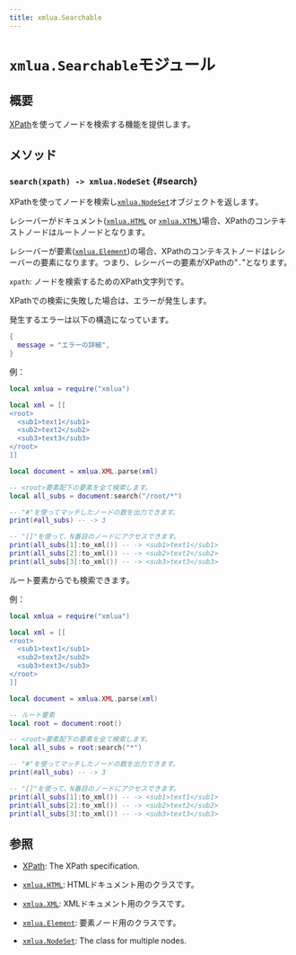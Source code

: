 ```yaml
---
title: xmlua.Searchable
---
```


# `xmlua.Searchable`モジュール

## 概要

[XPath][xpath]を使ってノードを検索する機能を提供します。

## メソッド

### `search(xpath) -> xmlua.NodeSet` {#search}

XPathを使ってノードを検索し[`xmlua.NodeSet`][node-set]オブジェクトを返します。

レシーバーがドキュメント([`xmlua.HTML`][html] or [`xmlua.XTML`][xml])場合、XPathのコンテキストノードはルートノードとなります。

レシーバーが要素([`xmlua.Element`][element])の場合、XPathのコンテキストノードはレシーバーの要素になります。つまり、レシーバーの要素がXPathの"`.`"となります。

`xpath`: ノードを検索するためのXPath文字列です。

XPathでの検索に失敗した場合は、エラーが発生します。

発生するエラーは以下の構造になっています。

```lua
{
  message = "エラーの詳細",
}
```

例：

```lua
local xmlua = require("xmlua")

local xml = [[
<root>
  <sub1>text1</sub1>
  <sub2>text2</sub2>
  <sub3>text3</sub3>
</root>
]]

local document = xmlua.XML.parse(xml)

-- <root>要素配下の要素を全て検索します。
local all_subs = document:search("/root/*")

-- "#"を使ってマッチしたノードの数を出力できます。
print(#all_subs) -- -> 3

-- "[]"を使って、N番目のノードにアクセスできます。
print(all_subs[1]:to_xml()) -- -> <sub1>text1</sub1>
print(all_subs[2]:to_xml()) -- -> <sub2>text2</sub2>
print(all_subs[3]:to_xml()) -- -> <sub3>text3</sub3>
```

ルート要素からでも検索できます。

例：

```lua
local xmlua = require("xmlua")

local xml = [[
<root>
  <sub1>text1</sub1>
  <sub2>text2</sub2>
  <sub3>text3</sub3>
</root>
]]

local document = xmlua.XML.parse(xml)

-- ルート要素
local root = document:root()

-- <root>要素配下の要素を全て検索します。
local all_subs = root:search("*")

-- "#"を使ってマッチしたノードの数を出力できます。
print(#all_subs) -- -> 3

-- "[]"を使って、N番目のノードにアクセスできます。
print(all_subs[1]:to_xml()) -- -> <sub1>text1</sub1>
print(all_subs[2]:to_xml()) -- -> <sub2>text2</sub2>
print(all_subs[3]:to_xml()) -- -> <sub3>text3</sub3>
```

## 参照

  * [XPath][xpath]: The XPath specification.

  * [`xmlua.HTML`][html]: HTMLドキュメント用のクラスです。

  * [`xmlua.XML`][xml]: XMLドキュメント用のクラスです。

  * [`xmlua.Element`][element]: 要素ノード用のクラスです。

  * [`xmlua.NodeSet`][node-set]: The class for multiple nodes.

[xpath]:https://www.w3.org/TR/xpath/

[html]:html.html

[xml]:xml.html

[element]:element.html

[node-set]:node-set.html
